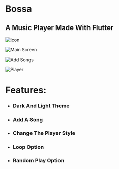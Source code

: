 # Bossa

## A Music Player Made With Flutter

![Icon](./github/markdown/Icon.png "Icon")  

![Main Screen](./github/markdown/Screenshot_3.jpg "Main Screen")   


![Add Songs](./github/markdown/Screenshot_1.jpg "Add Songs")   


![Player](./github/markdown/Screenshot_2.jpg "Player")  

# Features:
- ### Dark And Light Theme
- ### Add A Song
- ### Change The Player Style
- ### Loop Option
- ### Random Play Option

